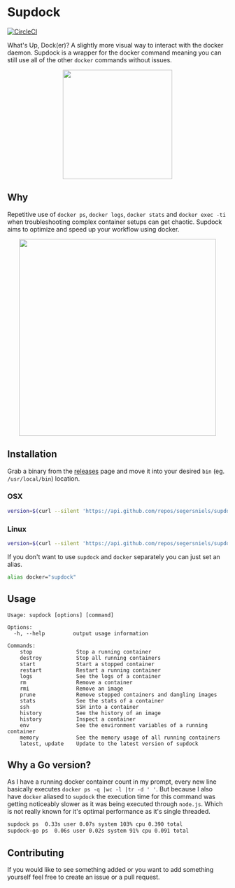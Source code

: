 # Supdock
[![CircleCI](https://circleci.com/gh/segersniels/supdock-go/tree/master.svg?style=shield)](https://circleci.com/gh/segersniels/supdock-go/tree/master)

What's Up, Dock(er)? A slightly more visual way to interact with the docker daemon. Supdock is a wrapper for the docker command meaning you can still use all of the other `docker` commands without issues.

<p align="center">
<img src="https://i.imgur.com/ATV0nP7.png" width="250">

## Why
Repetitive use of `docker ps`, `docker logs`, `docker stats` and `docker exec -ti` when troubleshooting  complex container setups can get chaotic. Supdock aims to optimize and speed up your workflow using docker.

<p align="center">
<img src="https://i.imgur.com/moY077k.gif" width="450">

## Installation
Grab a binary from the [releases](https://github.com/segersniels/supdock-go/releases) page and move it into your desired `bin` (eg. `/usr/local/bin`) location.

### OSX
```bash
version=$(curl --silent 'https://api.github.com/repos/segersniels/supdock-go/releases/latest' |grep tag_name |awk '{print $2}' |tr -d '\",v') ; curl -L "https://github.com/segersniels/supdock-go/releases/download/v${version}/supdock_${version}_darwin_amd64" > /usr/local/bin/supdock ; chmod +x /usr/local/bin/supdock
```

### Linux
```bash
version=$(curl --silent 'https://api.github.com/repos/segersniels/supdock-go/releases/latest' |grep tag_name |awk '{print $2}' |tr -d '\",v') ; curl -L "https://github.com/segersniels/supdock-go/releases/download/v${version}/supdock_${version}_linux_amd64" > /usr/local/bin/supdock ; chmod +x /usr/local/bin/supdock
```

If you don't want to use `supdock` and `docker` separately you can just set an alias.

```bash
alias docker="supdock"
```

## Usage
```
Usage: supdock [options] [command]

Options:      
  -h, --help         output usage information

Commands:
	stop              Stop a running container
	destroy           Stop all running containers
	start             Start a stopped container
	restart           Restart a running container
	logs              See the logs of a container
	rm                Remove a container
	rmi               Remove an image
	prune             Remove stopped containers and dangling images
	stats             See the stats of a container
	ssh               SSH into a container
	history           See the history of an image
	history           Inspect a container
	env               See the environment variables of a running container
	memory            See the memory usage of all running containers
	latest, update    Update to the latest version of supdock
```

## Why a Go version?
As I have a running docker container count in my prompt, every new line basically executes `docker ps -q |wc -l |tr -d ' '`. But because I also have `docker` aliased to `supdock` the execution time for this command was getting noticeably slower as it was being executed through `node.js`. Which is not really known for it's optimal performance as it's single threaded.

```bash
supdock ps  0.33s user 0.07s system 103% cpu 0.390 total
supdock-go ps  0.06s user 0.02s system 91% cpu 0.091 total
```

## Contributing
If you would like to see something added or you want to add something yourself feel free to create an issue or a pull request.
